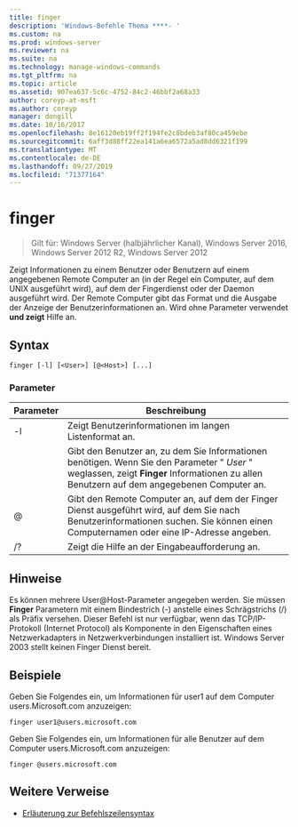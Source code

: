 ```yaml
---
title: finger
description: 'Windows-Befehle Thema ****- '
ms.custom: na
ms.prod: windows-server
ms.reviewer: na
ms.suite: na
ms.technology: manage-windows-commands
ms.tgt_pltfrm: na
ms.topic: article
ms.assetid: 907ea637-5c6c-4752-84c2-46bbf2a68a33
author: coreyp-at-msft
ms.author: coreyp
manager: dongill
ms.date: 10/16/2017
ms.openlocfilehash: 8e16120eb19ff2f194fe2c8bdeb3af80ca459ebe
ms.sourcegitcommit: 6aff3d88ff22ea141a6ea6572a5ad8dd6321f199
ms.translationtype: MT
ms.contentlocale: de-DE
ms.lasthandoff: 09/27/2019
ms.locfileid: "71377164"
---
```

# <a name="finger"></a>finger

>Gilt für: Windows Server (halbjährlicher Kanal), Windows Server 2016, Windows Server 2012 R2, Windows Server 2012

Zeigt Informationen zu einem Benutzer oder Benutzern auf einem angegebenen Remote Computer an (in der Regel ein Computer, auf dem UNIX ausgeführt wird), auf dem der Fingerdienst oder der Daemon ausgeführt wird. Der Remote Computer gibt das Format und die Ausgabe der Anzeige der Benutzerinformationen an. Wird ohne Parameter verwendet **und zeigt** Hilfe an. 
## <a name="syntax"></a>Syntax
```
finger [-l] [<User>] [@<Host>] [...]
```
### <a name="parameters"></a>Parameter

| Parameter |                                                                            Beschreibung                                                                            |
|-----------|-------------------------------------------------------------------------------------------------------------------------------------------------------------------|
|    -l     |                                                          Zeigt Benutzerinformationen im langen Listenformat an.                                                           |
|  <User>   | Gibt den Benutzer an, zu dem Sie Informationen benötigen. Wenn Sie den Parameter " *User* " weglassen, zeigt **Finger** Informationen zu allen Benutzern auf dem angegebenen Computer an. |
|  @<Host>  |        Gibt den Remote Computer an, auf dem der Finger Dienst ausgeführt wird, auf dem Sie nach Benutzerinformationen suchen. Sie können einen Computernamen oder eine IP-Adresse angeben.        |
|    /?     |                                                               Zeigt die Hilfe an der Eingabeaufforderung an.                                                                |

## <a name="remarks"></a>Hinweise
Es können mehrere User@Host-Parameter angegeben werden.
Sie müssen **Finger** Parametern mit einem Bindestrich (-) anstelle eines Schrägstrichs (/) als Präfix versehen.
Dieser Befehl ist nur verfügbar, wenn das TCP/IP-Protokoll (Internet Protocol) als Komponente in den Eigenschaften eines Netzwerkadapters in Netzwerkverbindungen installiert ist.
Windows Server 2003 stellt keinen Finger Dienst bereit.
## <a name="BKMK_Examples"></a>Beispiele
Geben Sie Folgendes ein, um Informationen für user1 auf dem Computer users.Microsoft.com anzuzeigen:
```
finger user1@users.microsoft.com
```
Geben Sie Folgendes ein, um Informationen für alle Benutzer auf dem Computer users.Microsoft.com anzuzeigen:
```
finger @users.microsoft.com
```
## <a name="additional-references"></a>Weitere Verweise
-   [Erläuterung zur Befehlszeilensyntax](command-line-syntax-key.md)
